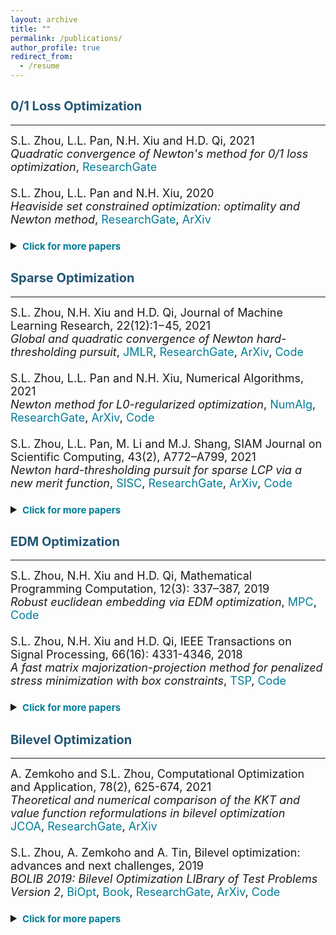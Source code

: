 ```yaml
---
layout: archive
title: ""
permalink: /publications/
author_profile: true
redirect_from:
  - /resume
---
```


## <span style="color:#225675"><b style="font-size:20px"> 0/1 Loss Optimization</b></span> 
---

<font size=4>
S.L. Zhou, L.L. Pan, N.H. Xiu and H.D. Qi, 2021 <br>
<i>Quadratic convergence of Newton's method for 0/1 loss optimization</i>,
<a style="text-decoration:none; color:#007D98" href="https://www.researchgate.net/publication/350442413">ResearchGate</a>
<br>
<br>
S.L. Zhou, L.L. Pan and N.H. Xiu, 2020 <br>
<i>Heaviside set constrained optimization: optimality and Newton method</i>,
<a style="text-decoration:none; color:#007D98" href="https://www.researchgate.net/publication/343362652">ResearchGate</a>,
<a style="text-decoration:none; color:#007D98" href="https://arxiv.org/abs/2007.15737">ArXiv</a>
<br>
<br>
  
<details markdown="1"> 
<summary><span style="color:#007D98"><b style="font-size:15px">Click for more papers</b></span> </summary> 

S.L. Zhou, Z.Y. Luo and N.H. Xiu, 2021 <br> 
<i>Computing one-bit compressive sensing via double-sparsity constrained optimization</i>,
<a style="text-decoration:none; color:#007D98" href="https://www.researchgate.net/publication/348371863">ResearchGate</a>,
<a style="text-decoration:none; color:#007D98" href="https://arxiv.org/abs/2101.03599">ArXiv</a>,
<a style="text-decoration:none; color:#007D98" href="https://github.com/ShenglongZhou/GPSP">Code</a> 
<br>
<br>
H.J. Wang, Y.H. Shao, S.L. Zhou, C. Zhang and N.H. Xiu, 2019 <br>
<i>Support vector machine classifier via L0/1 soft-margin loss</i>,
<a style="text-decoration:none; color:#007D98" href="https://www.researchgate.net/publication/338717629">ResearchGate</a>,
<a style="text-decoration:none; color:#007D98" href="https://arxiv.org/abs/1912.07418">ArXiv</a>,
<a style="text-decoration:none; color:#007D98" href="https://github.com/Huajun-Wang/L01ADMM">Code</a>
</details> 
</font> 


## <span style="color:#225675"><b style="font-size:20px">Sparse Optimization</b></span>
---

<font size=4> 
S.L. Zhou, N.H. Xiu and H.D. Qi, Journal of Machine Learning Research, 22(12):1−45, 2021<br>
  <i>Global and quadratic convergence of Newton hard-thresholding pursuit</i>,
  <a style="text-decoration:none; color:#007D98" href="https://jmlr.org/papers/v22/19-026.html">JMLR</a>, 
  <a style="text-decoration:none; color:#007D98" href="https://www.researchgate.net/publication/330224407">ResearchGate</a>, 
  <a style="text-decoration:none; color:#007D98" href="https://arxiv.org/abs/1901.02763">ArXiv</a>, 
  <a style="text-decoration:none; color:#007D98" href="https://github.com/ShenglongZhou/NHTPver2">Code</a>
<br>
<br>
S.L. Zhou, L.L. Pan and N.H. Xiu,  Numerical Algorithms, 2021 <br>
  <i>Newton method  for L0-regularized optimization</i>,
  <a style="text-decoration:none; color:#007D98" href="https://doi.org/10.1007/s11075-021-01085-x">NumAlg</a>, 
  <a style="text-decoration:none; color:#007D98" href="https://www.researchgate.net/publication/340563338">ResearchGate</a>, 
  <a style="text-decoration:none; color:#007D98" href="https://arxiv.org/abs/2004.05132">ArXiv</a>, 
  <a style="text-decoration:none; color:#007D98" href="https://github.com/ShenglongZhou/NL0R">Code</a> 
<br>
<br>
S.L. Zhou, L.L. Pan, M. Li and M.J. Shang, SIAM Journal on Scientific Computing, 43(2), A772–A799, 2021 <br>
  <i>Newton hard-thresholding pursuit for sparse LCP via a new merit function</i>,
  <a style="text-decoration:none; color:#007D98" href="https://doi.org/10.1137/19M1301539">SISC</a>, 
  <a style="text-decoration:none; color:#007D98" href="https://www.researchgate.net/publication/337948990">ResearchGate</a>,
  <a style="text-decoration:none; color:#007D98" href="https://arxiv.org/abs/2004.02244">ArXiv</a>,
  <a style="text-decoration:none; color:#007D98" href="https://github.com/ShenglongZhou/NHTPver2">Code</a> 
<br>
<br>
  
<details markdown="1"> 
  <summary><span style="color:#007D98"><b style="font-size:15px">Click for more papers</b></span> </summary> 
    
S.L. Zhou, 2020 <br>
    <i>Sparse SVM for sufficient data reduction</i>,
    <a style="text-decoration:none; color:#007D98" href="https://www.researchgate.net/publication/341883040">ResearchGate</a>,
    <a style="text-decoration:none; color:#007D98" href="https://arxiv.org/abs/2005.13771">ArXiv</a>,
    <a style="text-decoration:none; color:#007D98" href="https://github.com/ShenglongZhou/NSSVM">Code</a> 
<br>
<br>
X.R. Li, N.H. Xiu and  S.L. Zhou, Journal of Optimization Theory and Applications, 184, 895–930, 2019 <br>
    <i>Matrix optimization over low-rank spectral sets: stationary points, local and global minimizers</i>,
    <a style="text-decoration:none; color:#007D98" href="https://link.springer.com/article/10.1007%2Fs10957-019-01606-8">JOTA</a>,
    <a style="text-decoration:none; color:#007D98" href="https://www.researchgate.net/publication/327581904">ResearchGate</a> 
<br>
<br>
R. Wang, N.H. Xiu and  S.L. Zhou, 2021 <br>
    <i>Newton method for sparse logistic regression: quadratic convergence and extensive simulations</i>,
    <a style="text-decoration:none; color:#007D98" href="https://www.researchgate.net/publication/330224305">ResearchGate</a>,
    <a style="text-decoration:none; color:#007D98" href="https://arxiv.org/abs/1901.02768">ArXiv</a>,
    <a style="text-decoration:none; color:#007D98" href="https://github.com/ShenglongZhou/NSLR">Code</a> 
<br>
<br>
L.L. Pan,  S.L. Zhou, N.H. Xiu and H.D. Qi, Pacific Journal of Optimization,  13(2): 325-353, 2017 <br>
    <i>A convergent iterative hard thresholding for sparsity and nonnegativity constrained optimization</i>,
    <a style="text-decoration:none; color:#007D98" href="http://www.yokohamapublishers.jp/online2/oppjo/vol13/p325.html">PJO</a>,
    <a style="text-decoration:none; color:#007D98" href="https://www.researchgate.net/publication/299519906">ResearchGate</a>,
    <a style="text-decoration:none; color:#007D98" href="https://github.com/ShenglongZhou/IIHT">Code</a> 
<br>
<br>
L.J. Zhang, L.C. Kong and  S.L. Zhou, Journal of Industrial and Management Optimization,   13 (1): 93 - 112, 2017 <br>
    <i>A smoothing iterative method for quantile regression with nonconvex lp Penalty</i>,
    <a style="text-decoration:none; color:#007D98" href="https://aimsciences.org/article/doi/10.3934/jimo.2016006">JIMO</a> 
<br>
<br>
Y.Q. Liu, G.K. Liu, X.C. Xiu and  S.L. Zhou, Pacific Journal of Optimization,   13(2): 279-300, 2017 <br>
    <i>The L1-penalized quantile regression for traditional Chinese medicine syndrome manifestation</i>,
    <a style="text-decoration:none; color:#007D98" href="http://www.yokohamapublishers.jp/online2/oppjo/vol13/p279.html">PJO</a> 
<br>
<br>
S.L. Zhou, N.H. Xiu, Y.N. Wang, L.C. Kong and H.D. Qi, Information and Inference,  5(1): 76-102, 2016 <br>
    <i>A Null-space-based weighted l1 minimization approach to compressed sensing</i>,
    <a style="text-decoration:none; color:#007D98" href="https://academic.oup.com/imaiai/article/5/1/76/2357109">IMAIAI</a>,
    <a style="text-decoration:none; color:#007D98" href="https://www.researchgate.net/publication/294109268">ResearchGate</a>,
    <a style="text-decoration:none; color:#007D98" href="https://github.com/ShenglongZhou/MIRL1">Code</a> 
<br>
<br>
L.L. Pan, N.H. Xiu and  S.L. Zhou, Journal of the Operations Research Society of China,  3(4): 421-439, 2015 <br>
    <i>On Solutions of Sparsity Constrained Optimization</i>,
    <a style="text-decoration:none; color:#007D98" href="https://link.springer.com/article/10.1007/s40305-015-0101-3">JORSC</a> 
<br>
<br>
S.L. Zhou, N.H. Xiu, Z.Y. Luo and L.C. Kong, Journal of the Operations Research Society of China,  3(2): 231-250, 2015 <br>
    <i>Sparse and low-rank covariance matrix estimation</i>,
    <a style="text-decoration:none; color:#007D98" href="https://link.springer.com/article/10.1007/s40305-014-0058-7">JORSC</a>,
    <a style="text-decoration:none; color:#007D98" href="https://github.com/ShenglongZhou/ADMM">Code</a> 
<br>
<br>
M.J. Shang, S.L. Zhou and N.H. Xiu, Journal of Inequalities and Applications,  34, 2015 <br>
    <i>Extragradient thresholding methods For sparse solutions of co-coercive NCPs</i>,
    <a style="text-decoration:none; color:#007D98" href="https://journalofinequalitiesandapplications.springeropen.com/articles/10.1186/s13660-015-0551-5">JIA</a> 
<br>
<br>
M.J. Shang, C. Zhang, D.T. Peng and  S.L. Zhou, Optimization Letters,  9(6): 1231-1245, 2015 <br>
    <i>A half thresholding projection algorithm for sparse solutions of LCPs</i>,
    <a style="text-decoration:none; color:#007D98" href="https://www.infona.pl/resource/bwmeta1.element.springer-doi-10_1007-S11590-014-0834-7">OPLE</a>,
    <a style="text-decoration:none; color:#007D98" href="https://github.com/ShenglongZhou/HTPCP">Code</a> 
<br>
<br>
S.L. Zhou, L.C. Kong and N.H. Xiu, Journal of the Operations Research Society of China,  1(2): 227-237, 2013 <br>
    <i>New bounds for RIC in compressed sensing</i>,
    <a style="text-decoration:none; color:#007D98" href="https://link.springer.com/article/10.1007/s40305-013-0013-z">JORSC</a>
</details> 
</font>

## <span style="color:#225675"><b style="font-size:20px">EDM Optimization</b></span>
---

<font size=4> 
S.L. Zhou, N.H. Xiu and H.D. Qi, Mathematical Programming Computation, 12(3): 337–387, 2019<br>
  <i>Robust euclidean embedding via EDM optimization</i>, 
  <a style="text-decoration:none; color:#007D98" href="https://link.springer.com/article/10.1007/s12532-019-00168-0">MPC</a>,
  <a style="text-decoration:none; color:#007D98" href="https://github.com/ShenglongZhou/PREEEDM">Code</a> 
<br>
<br>
S.L. Zhou, N.H. Xiu and H.D. Qi, IEEE Transactions on Signal Processing,  66(16): 4331-4346, 2018<br> 
  <i>A fast matrix majorization-projection method for penalized stress minimization with box constraints</i>,
  <a style="text-decoration:none; color:#007D98" href="https://ieeexplore.ieee.org/document/8399531">TSP</a>,
  <a style="text-decoration:none; color:#007D98" href="https://github.com/ShenglongZhou/SQREDM">Code</a>
<br>
<br>
<details markdown="1"> 
  <summary><span style="color:#007D98"><b style="font-size:15px">Click for more papers</b></span> </summary>  
  
S.L. Zhou, N.H. Xiu and H.D. Qi, PhD Thesis, University of Southampton, 2018<br>
    <i>Majorization-projection methods for multidimensional scaling via Euclidean distance matrix optimization</i>,
    <a style="text-decoration:none; color:#007D98" href="https://eprints.soton.ac.uk/429739/">Soton</a>  
</details> 
</font>


## <span style="color:#225675"><b style="font-size:20px">Bilevel Optimization</b></span>
---

<font size=4> 
A. Zemkoho and  S.L. Zhou, Computational Optimization and Application, 78(2), 625-674, 2021 <br>
  <i>Theoretical and numerical comparison of the KKT and value function reformulations in bilevel optimization</i><br> 
  <a style="text-decoration:none; color:#007D98" href="https://doi.org/10.1007/s10589-020-00250-7">JCOA</a>,
  <a style="text-decoration:none; color:#007D98" href="https://www.researchgate.net/publication/340769764">ResearchGate</a>,
  <a style="text-decoration:none; color:#007D98" href="https://arxiv.org/abs/2004.10830">ArXiv</a> 
<br>
<br>  
S.L. Zhou, A. Zemkoho and A. Tin, Bilevel optimization: advances and next challenges, 2019 <br> 
  <i>BOLIB 2019: Bilevel Optimization LIBrary of Test Problems Version 2</i>,
  <a style="text-decoration:none; color:#007D98" href="https://biopt.github.io/files/Paper.pdf">BiOpt</a>,
  <a style="text-decoration:none; color:#007D98" href="https://www.springer.com/gp/book/9783030521189">Book</a>, 
  <a style="text-decoration:none; color:#007D98" href="https://www.researchgate.net/publication/338375731">ResearchGate</a>,
  <a style="text-decoration:none; color:#007D98" href="https://arxiv.org/abs/1812.00230">ArXiv</a>,
  <a style="text-decoration:none; color:#007D98" href="https://biopt.github.io/bolib/">Code</a> 
<br>
<br>
<details markdown="1"> 
  <summary><span style="color:#007D98"><b style="font-size:15px">Click for more papers</b></span> </summary> 
  
A. Fischer, A. Zemkoho and  S.L. Zhou, 2019 <br>
     <i>Semismooth Newton-type method for bilevel optimization: Global convergence and extensive numerical experiments</i>,
     <a style="text-decoration:none; color:#007D98" href="https://www.researchgate.net/publication/337943979">ResearchGate</a>,
     <a style="text-decoration:none; color:#007D98" href="https://arxiv.org/abs/1912.07079">ArXiv</a>  
</details> 
</font>
